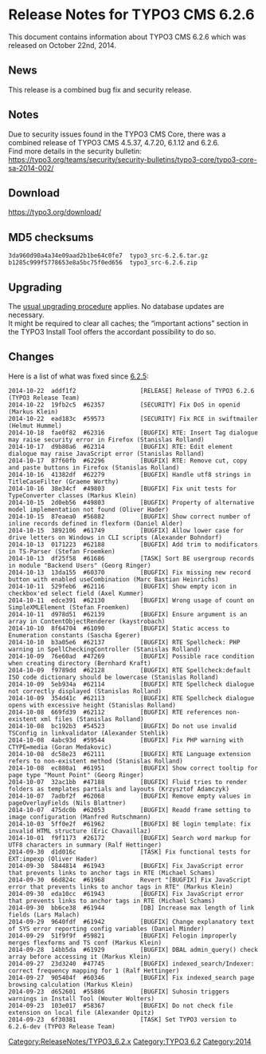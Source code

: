 Release Notes for TYPO3 CMS 6.2.6
=================================

This document contains information about TYPO3 CMS 6.2.6 which was
released on October 22nd, 2014.

News
----

This release is a combined bug fix and security release.

Notes
-----

Due to security issues found in the TYPO3 CMS Core, there was a combined
release of TYPO3 CMS 4.5.37, 4.7.20, 6.1.12 and 6.2.6.\
Find more details in the security bulletin:
<https://typo3.org/teams/security/security-bulletins/typo3-core/typo3-core-sa-2014-002/>

Download
--------

<https://typo3.org/download/>

MD5 checksums
-------------

    3da960d90a4a34e09aad2b1be64c0fe7  typo3_src-6.2.6.tar.gz
    b1285c999f5778653e8a5bc75f0ed656  typo3_src-6.2.6.zip

Upgrading
---------

The [usual upgrading
procedure](https://docs.typo3.org/typo3cms/InstallationGuide/) applies.
No database updates are necessary.\
It might be required to clear all caches; the “important actions”
section in the TYPO3 Install Tool offers the accordant possibility to do
so.

Changes
-------

Here is a list of what was fixed since
[6.2.5](TYPO3_CMS_6.2.5 "wikilink"):

    2014-10-22  addf1f2                  [RELEASE] Release of TYPO3 6.2.6 (TYPO3 Release Team)
    2014-10-22  19fb2c5  #62357          [SECURITY] Fix DoS in openid (Markus Klein)
    2014-10-22  ead183c  #59573          [SECURITY] Fix RCE in swiftmailer (Helmut Hummel)
    2014-10-18  fae0f82  #62316          [BUGFIX] RTE: Insert Tag dialogue may raise security error in Firefox (Stanislas Rolland)
    2014-10-17  d9b80a6  #62314          [BUGFIX] RTE: Edit element dialogue may raise JavaScript error (Stanislas Rolland)
    2014-10-17  87f60fb  #62296          [BUGFIX] RTE: Remove cut, copy and paste buttons in Firefox (Stanislas Rolland)
    2014-10-16  41382df  #62279          [BUGFIX] Handle utf8 strings in TitleCaseFilter (Graeme Worthy)
    2014-10-16  38e34cf  #49803          [BUGFIX] Fix unit tests for TypeConverter classes (Markus Klein)
    2014-10-15  2d0eb56  #49803          [BUGFIX] Property of alternative model implementation not found (Oliver Hader)
    2014-10-15  87eaea0  #56882          [BUGFIX] Show correct number of inline records defined in flexform (Daniel Alder)
    2014-10-15  3892106  #61749          [BUGFIX] Allow lower case for drive letters on Windows in CLI scripts (Alexander Bohndorf)
    2014-10-13  0171223  #62188          [BUGFIX] Add trim to modificators in TS-Parser (Stefan Froemken)
    2014-10-13  df25f58  #61686          [TASK] Sort BE usergroup records in module "Backend Users" (Georg Ringer)
    2014-10-13  13da155  #60370          [BUGFIX] Fix missing new record button with enabled useCombination (Marc Bastian Heinrichs)
    2014-10-11  529feb6  #62116          [BUGFIX] Show empty icon in checkbox'ed select field (Axel Kummer)
    2014-10-11  edce391  #62130          [BUGFIX] Wrong usage of count on SimpleXMLElement (Stefan Froemken)
    2014-10-11  d978d51  #62139          [BUGFIX] Ensure argument is an array in ContentObjectRenderer (kaystrobach)
    2014-10-10  8f64704  #61090          [BUGFIX] Static access to Enumeration constants (Sascha Egerer)
    2014-10-10  b3a05e6  #62137          [BUGFIX] RTE Spellcheck: PHP warning in SpellCheckingController (Stanislas Rolland)
    2014-10-09  76e60ad  #47269          [BUGFIX] Possible race condition when creating directory (Bernhard Kraft)
    2014-10-09  f9789dd  #62128          [BUGFIX] RTE Spellcheck:default ISO code dictionary should be lowercase (Stanislas Rolland)
    2014-10-09  5eb934a  #62114          [BUGFIX] RTE Spellcheck dialogue not correctly displayed (Stanislas Rolland)
    2014-10-09  354d41c  #62113          [BUGFIX] RTE Spellcheck dialogue opens with excessive height (Stanislas Rolland)
    2014-10-08  669fd39  #62112          [BUGFIX] RTE references non-existent xml files (Stanislas Rolland)
    2014-10-08  bc192b3  #54523          [BUGFIX] Do not use invalid TSConfig in linkvalidator (Alexander Stehlik)
    2014-10-08  4abc93d  #59544          [BUGFIX] Fix PHP warning with CTYPE=media (Goran Medakovic)
    2014-10-08  dc58e23  #62111          [BUGFIX] RTE Language extension refers to non-existent method (Stanislas Rolland)
    2014-10-08  ec880a1  #61951          [BUGFIX] Show correct tooltip for page type "Mount Point" (Georg Ringer)
    2014-10-07  32ac1bb  #47188          [BUGFIX] Fluid tries to render folders as templates partials and layouts (Krzysztof Adamczyk)
    2014-10-07  7adbf2f  #62068          [BUGFIX] Remove empty values in pageOverlayFields (Nils Blattner)
    2014-10-07  475dc0b  #62053          [BUGFIX] Readd frame setting to image configuration (Manfred Rutschmann)
    2014-10-03  5ff0e2f  #61962          [BUGFIX] BE login template: fix invalid HTML structure (Eric Chavaillaz)
    2014-10-01  f9f1173  #26172          [BUGFIX] Search word markup for UTF8 characters in summary (Ralf Hettinger)
    2014-09-30  d1d016c                  [TASK] Fix functional tests for EXT:impexp (Oliver Hader)
    2014-09-30  5844814  #61943          [BUGFIX] Fix JavaScript error that prevents links to anchor tags in RTE (Michael Schams)
    2014-09-30  66d824c  #61968          Revert "[BUGFIX] Fix JavaScript error that prevents links to anchor tags in RTE" (Markus Klein)
    2014-09-30  eda10cc  #61943          [BUGFIX] Fix JavaScript error that prevents links to anchor tags in RTE (Michael Schams)
    2014-09-30  bb6ce38  #61944          [DB] Increase max length of link fields (Lars Malach)
    2014-09-29  9640fdf  #61942          [BUGFIX] Change explanatory text of SYS error reporting config variables (Daniel Minder)
    2014-09-29  51f9f9f  #59821          [BUGFIX] Felogin improperly merges flexforms and TS conf (Markus Klein)
    2014-09-28  14bb5da  #61929          [BUGFIX] DBAL admin_query() check array before accessing it (Markus Klein)
    2014-09-27  23d3240  #47745          [BUGFIX] indexed_search/Indexer: correct frequency mapping for 1 (Ralf Hettinger)
    2014-09-27  905404f  #60346          [BUGFIX] Fix indexed_search page browsing calculation (Markus Klein)
    2014-09-23  d652601  #55886          [BUGFIX] Suhosin triggers warnings in Install Tool (Wouter Wolters)
    2014-09-23  103e017  #58367          [BUGFIX] Do not check file extension on local file (Alexander Opitz)
    2014-09-23  6f30381                  [TASK] Set TYPO3 version to 6.2.6-dev (TYPO3 Release Team)

<Category:ReleaseNotes/TYPO3_6.2.x> [Category:TYPO3
6.2](Category:TYPO3_6.2 "wikilink") <Category:2014>
